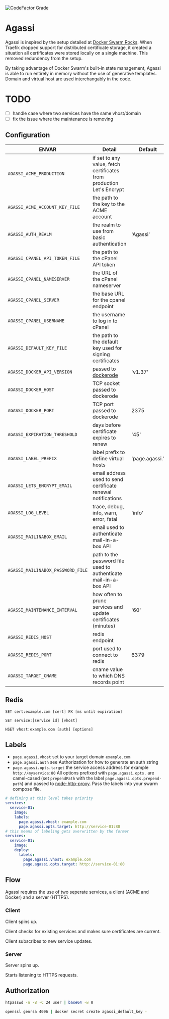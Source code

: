 ![CodeFactor Grade](https://img.shields.io/codefactor/grade/github/coryaent/agassi?style=flat-square)

# Agassi
Agassi is inspired by the setup detailed at [Docker Swarm Rocks](https://dockerswarm.rocks/). When Traefik dropped support for distributed certificate storage, it created a situation all certificates were stored locally on a single machine. This removed redundency from the setup.

By taking advantage of Docker Swarm's built-in state management, Agassi is able to run entirely in memory without the use of generative templates. Domain and virtual host are used interchangably in the code.

# TODO
- [ ] handle case where two services have the same vhost/domain
- [ ] fix the issue where the maintenance is removing 

## Configuration

ENVAR | Detail | Default
--- | --- | ---
`AGASSI_ACME_PRODUCTION` | if set to any value, fetch certificates from production Let's Encrypt |
`AGASSI_ACME_ACCOUNT_KEY_FILE` | the path to the key to the ACME account |
`AGASSI_AUTH_REALM` | the realm to use from basic authentication | 'Agassi'
`AGASSI_CPANEL_API_TOKEN_FILE` | the path to the cPanel API token |
`AGASSI_CPANEL_NAMESERVER` | the URL of the cPanel nameserver |
`AGASSI_CPANEL_SERVER` | the base URL for the cpanel endpoint |
`AGASSI_CPANEL_USERNAME` | the username to log in to cPanel |
`AGASSI_DEFAULT_KEY_FILE` | the path to the default key used for signing certificates |
`AGASSI_DOCKER_API_VERSION` | passed to [dockerode](https://github.com/apocas/dockerode) | 'v1.37'
`AGASSI_DOCKER_HOST` | TCP socket passed to dockerode |
`AGASSI_DOCKER_PORT` | TCP port passed to dockerode | 2375
`AGASSI_EXPIRATION_THRESHOLD` | days before certificate expires to renew | '45'
`AGASSI_LABEL_PREFIX` | label prefix to define virtual hosts | 'page.agassi.'
`AGASSI_LETS_ENCRYPT_EMAIL` | email address used to send certificate renewal notifications |
`AGASSI_LOG_LEVEL` | trace, debug, info, warn, error, fatal | 'info'
`AGASSI_MAILINABOX_EMAIL` | email used to authenticate mail-in-a-box API |
`AGASSI_MAILINABOX_PASSWORD_FILE` | path to the password file used to authenticate mail-in-a-box API |
`AGASSI_MAINTENANCE_INTERVAL` | how often to prune services and update certificates (minutes) | '60'
`AGASSI_REDIS_HOST` | redis endpoint |
`AGASSI_REDIS_PORT` | port used to connect to redis | 6379
`AGASSI_TARGET_CNAME` | cname value to which DNS records point |

## Redis
`SET cert:example.com [cert] PX [ms until expiration]`

`SET service:[service id] [vhost]`

`HSET vhost:example.com [auth] [options]`

## Labels
- `page.agassi.vhost` set to your target domain `example.com`
- `page.agassi.auth` see Authorization for how to generate an auth string
- `page.agassi.opts.target` the service access address for example `http://myservice:80`
All options prefixed with `page.agassi.opts.` are camel-cased (set `prependPath` with the label `page.agassi.opts.prepend-path`) and passed to [node-http-proxy](https://github.com/http-party/node-http-proxy).
Pass the labels into your swarm compose file.
```yaml
# defining at this level takes priority
services:
  service-01:
    image:
    labels:
      page.agassi.vhost: example.com
      page.agassi.opts.target: http://service-01:80
# this means of labeling gets overwritten by the former
services:
  service-01:
    image:
    deploy:
      labels:
        page.agassi.vhost: example.com
        page.agassi.opts.target: http://service-01:80
```

## Flow
Agassi requires the use of two seperate services, a client (ACME and Docker) and a server (HTTPS).
### Client
Client spins up.

Client checks for existing services and makes sure certificates are current.

Client subscribes to new service updates.

### Server
Server spins up.

Starts listening to HTTPS requests.

## Authorization
```sh
htpasswd -n -B -C 24 user | base64 -w 0
```
```sh
openssl genrsa 4096 | docker secret create agassi_default_key -
```
